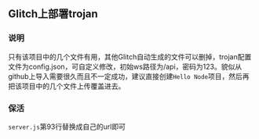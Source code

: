 ## Glitch上部署trojan
### 说明
只有该项目中的几个文件有用，其他Glitch自动生成的文件可以删掉，trojan配置文件为config.json，可自定义修改，初始ws路径为/api，密码为123。貌似从github上导入需要很久而且不一定成功，建议直接创建`Hello Node`项目，然后再把该项目中的几个文件上传覆盖进去。
### 保活
`server.js`第93行替换成自己的url即可
